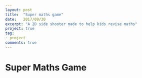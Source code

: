 ```yaml
---
layout: post
title:  "Super maths game"
date:   2017/09/30
excerpt: "A 2D side shooter made to help kids revise maths"
project: true
tag:
- project
comments: true
---
```


# Super Maths Game
